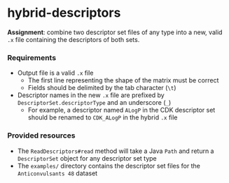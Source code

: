 # hybrid-descriptors
**Assignment**: combine two descriptor set files of any type into a new, valid `.x` file containing the descriptors of both sets.

### Requirements
- Output file is a valid `.x` file
    - The first line representing the shape of the matrix must be correct
    - Fields should be delimited by the tab character (`\t`)
- Descriptor names in the new `.x` file are prefixed by `DescriptorSet.descriptorType` and an underscore (`_`)
    - For example, a descriptor named `ALogP` in the CDK descriptor set should be renamed to `CDK_ALogP` in the hybrid `.x` file

### Provided resources
- The `ReadDescriptors#read` method will take a Java `Path` and return a `DescriptorSet` object for any descriptor set type
- The `examples/` directory contains the descriptor set files for the `Anticonvulsants 48` dataset